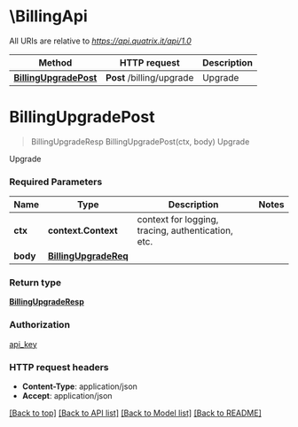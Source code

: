 # \BillingApi

All URIs are relative to *https://api.quatrix.it/api/1.0*

Method | HTTP request | Description
------------- | ------------- | -------------
[**BillingUpgradePost**](BillingApi.md#BillingUpgradePost) | **Post** /billing/upgrade | Upgrade


# **BillingUpgradePost**
> BillingUpgradeResp BillingUpgradePost(ctx, body)
Upgrade

Upgrade 

### Required Parameters

Name | Type | Description  | Notes
------------- | ------------- | ------------- | -------------
 **ctx** | **context.Context** | context for logging, tracing, authentication, etc.
  **body** | [**BillingUpgradeReq**](BillingUpgradeReq.md)|  | 

### Return type

[**BillingUpgradeResp**](BillingUpgradeResp.md)

### Authorization

[api_key](../README.md#api_key)

### HTTP request headers

 - **Content-Type**: application/json
 - **Accept**: application/json

[[Back to top]](#) [[Back to API list]](../README.md#documentation-for-api-endpoints) [[Back to Model list]](../README.md#documentation-for-models) [[Back to README]](../README.md)

